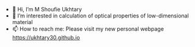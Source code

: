 - 👋 Hi, I’m M Shoufie Ukhtary
- 👀 I’m interested in calculation of optical properties of low-dimensional material
- 📫 How to reach me: Please visit my new personal webpage https://ukhtary30.github.io

<!---
ukhtary30/ukhtary30 is a ✨ special ✨ repository because its `README.md` (this file) appears on your GitHub profile.
You can click the Preview link to take a look at your changes.
--->
